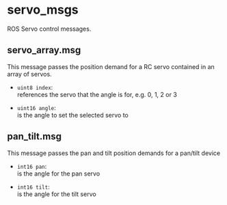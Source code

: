# servo_msgs

ROS Servo control messages.

## servo_array.msg

This message passes the position demand for a RC servo contained in an array of servos.

* `uint8 index`:  
  references the servo that the angle is for, e.g. 0, 1, 2 or 3 

* `uint16 angle`:  
  is the angle to set the selected servo to

## pan_tilt.msg

This message passes the pan and tilt position demands for a pan/tilt device

* `int16 pan`:  
  is the angle for the pan servo

* `int16 tilt`:  
  is the angle for the tilt servo
